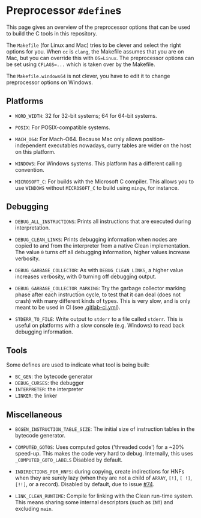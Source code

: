 # Preprocessor `#define`s

This page gives an overview of the preprocessor options that can be used to
build the C tools in this repository.

The `Makefile` (for Linux and Mac) tries to be clever and select the right
options for you.  When `cc` is `clang`, the Makefile assumes that you are on
Mac, but you can override this with `OS=Linux`. The preprocessor options can be
set using `CFLAGS=...` which is taken over by the Makefile.

The `Makefile.windows64` is not clever, you have to edit it to change
preprocessor options on Windows.

## Platforms

- `WORD_WIDTH`:
  32 for 32-bit systems; 64 for 64-bit systems.

- `POSIX`:
  For POSIX-compatible systems.

- `MACH_O64`:
  For Mach-O64. Because Mac only allows position-independent executables
  nowadays, curry tables are wider on the host on this platform.

- `WINDOWS`:
  For Windows systems. This platform has a different calling convention.

- `MICROSOFT_C`:
  For builds with the Microsoft C compiler. This allows you to use `WINDOWS`
  without `MICROSOFT_C` to build using `mingw`, for instance.

## Debugging

- `DEBUG_ALL_INSTRUCTIONS`:
  Prints all instructions that are executed during interpretation.

- `DEBUG_CLEAN_LINKS`:
  Prints debugging information when nodes are copied to and from the
  interpreter from a native Clean implementation. The value `0` turns off all
  debugging information, higher values increase verbosity.

- `DEBUG_GARBAGE_COLLECTOR`:
  As with `DEBUG_CLEAN_LINKS`, a higher value increases verbosity, with 0
  turning off debugging output.

- `DEBUG_GARBAGE_COLLECTOR_MARKING`:
  Try the garbage collector marking phase after each instruction cycle, to test
  that it can deal (does not crash) with many different kinds of types. This is
  very slow, and is only meant to be used in CI (see
  [.gitlab-ci.yml](/.gitlab-ci.yml)).

- `STDERR_TO_FILE`:
  Write output to `stderr` to a file called `stderr`. This is useful on
  platforms with a slow console (e.g. Windows) to read back debugging
  information.

## Tools

Some defines are used to indicate what tool is being built:

- `BC_GEN`: the bytecode generator
- `DEBUG_CURSES`: the debugger
- `INTERPRETER`: the interpreter
- `LINKER`: the linker

## Miscellaneous

- `BCGEN_INSTRUCTION_TABLE_SIZE`:
  The initial size of instruction tables in the bytecode generator.

- `COMPUTED_GOTOS`:
  Uses computed gotos ('threaded code') for a ~20% speed-up. This makes the
  code very hard to debug. Internally, this uses `_COMPUTED_GOTO_LABELS`
  Disabled by default.

- `INDIRECTIONS_FOR_HNFS`: during copying, create indirections for HNFs when
  they are surely lazy (when they are not a child of `ARRAY`, `[!]`, `[ !]`,
  `[!!]`, or a record).
  Disabled by default, due to issue
  [#74](https://gitlab.science.ru.nl/cstaps/abc-interpreter/issues/74).

- `LINK_CLEAN_RUNTIME`:
  Compile for linking with the Clean run-time system. This means sharing some
  internal descriptors (such as `INT`) and excluding `main`.
